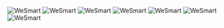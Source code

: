![WeSmart](https://i.imgur.com/OT4ssrG.gif)
![WeSmart](https://i.imgur.com/OT4ssrG.gif)
![WeSmart](https://i.imgur.com/OT4ssrG.gif)
![WeSmart](https://i.imgur.com/OT4ssrG.gif)
![WeSmart](https://i.imgur.com/OT4ssrG.gif)
![WeSmart](https://i.imgur.com/OT4ssrG.gif)
![WeSmart](https://i.imgur.com/OT4ssrG.gif)

<!--
**BlTWISE/BlTWISE** is a ✨ _special_ ✨ repository because its `README.md` (this file) appears on your GitHub profile.

Here are some ideas to get you started:

- 🔭 I’m currently working on ...
- 🌱 I’m currently learning ...
- 👯 I’m looking to collaborate on ...
- 🤔 I’m looking for help with ...
- 💬 Ask me about ...
- 📫 How to reach me: ...
- 😄 Pronouns: ...
- ⚡ Fun fact: ...
-->
